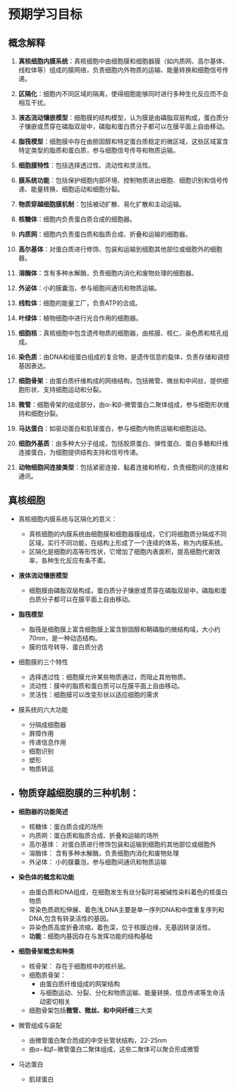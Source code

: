 # 预期学习目标

## 概念解释
1. **真核细胞内膜系统**：真核细胞中由细胞膜和细胞器膜（如内质网、高尔基体、线粒体等）组成的膜网络，负责细胞内外物质的运输、能量转换和细胞信号传递。

2. **区隔化**：细胞内不同区域的隔离，使得细胞能够同时进行多种生化反应而不会相互干扰。

3. **液态流动镶嵌模型**：细胞膜的结构模型，认为膜是由磷脂双层构成，蛋白质分子镶嵌或贯穿在磷脂双层中，磷脂和蛋白质分子都可以在膜平面上自由移动。

4. **脂筏模型**：细胞膜中存在由胆固醇和特定蛋白质稳定的微区域，这些区域富含特定类型的脂质和蛋白质，参与细胞信号传导和物质运输。

5. **细胞膜特性**：包括选择透过性、流动性和灵活性。

6. **膜系统功能**：包括保护细胞内部环境、控制物质进出细胞、细胞识别和信号传递、能量转换、细胞运动和细胞分裂。

7. **物质穿越细胞膜机制**：包括被动扩散、易化扩散和主动运输。

8. **核糖体**：细胞内负责蛋白质合成的细胞器。

9. **内质网**：细胞内负责蛋白质和脂质合成、折叠和运输的细胞器。

10. **高尔基体**：对蛋白质进行修饰、包装和运输到细胞其他部位或细胞外的细胞器。

11. **溶酶体**：含有多种水解酶，负责细胞内消化和废物处理的细胞器。

12. **外泌体**：小的膜囊泡，参与细胞间通讯和物质运输。

13. **线粒体**：细胞的能量工厂，负责ATP的合成。

14. **叶绿体**：植物细胞中进行光合作用的细胞器。

15. **细胞核**：真核细胞中包含遗传物质的细胞器，由核膜、核仁、染色质和核孔组成。

16. **染色质**：由DNA和组蛋白组成的复合物，是遗传信息的载体，负责存储和调控基因表达。

17. **细胞骨架**：由蛋白质纤维构成的网络结构，包括微管、微丝和中间丝，提供细胞形状、支持细胞运动和分裂。

18. **微管**：细胞骨架的组成部分，由α-和β-微管蛋白二聚体组成，参与细胞形状维持和细胞分裂。

19. **马达蛋白**：如驱动蛋白和肌球蛋白，参与细胞内物质运输和细胞运动。

20. **细胞外基质**：由多种大分子组成，包括胶原蛋白、弹性蛋白、蛋白多糖和纤维连接蛋白，为细胞提供结构支持和信号传递。

21. **动物细胞间连接类型**：包括紧密连接、黏着连接和桥粒，负责细胞间的连接和通讯。

## 真核细胞
- 真核细胞内膜系统与区隔化的意义：
    - 真核细胞的内膜系统由细胞膜和细胞器膜组成，它们将细胞质分隔成不同区域，实行不同功能，在结构上形成了一个连续的体系，称为内膜系统。
    - 区隔化是细胞的高等形性状，它增加了细胞内表面积，提高细胞代谢效率，各种生化反应有条不紊。
- **液体流动镶嵌模型**
    - 细胞膜由磷脂双层构成，蛋白质分子镶嵌或贯穿在磷脂双层中，磷脂和蛋白质分子都可以在膜平面上自由移动。
- **脂筏模型**
    - 脂筏是细胞膜上富含细胞膜上富含胆固醇和鞘磷脂的微结构域，大小约70nm，是一种动态结构。
    - 膜的信号转导、蛋白质分选
- 细胞膜的三个特性
    - 选择透过性：细胞膜允许某些物质通过，而阻止其他物质。
    - 流动性：膜中的脂质和蛋白质可以在膜平面上自由移动。
    - 灵活性：细胞膜可以改变形状以适应细胞的需求
- 膜系统的六大功能
    - 分隔成细胞器
    - 屏障作用
    - 传递信息作用
    - 细胞识别
    - 塑形
    - 物质转运
- 物质穿越细胞膜的三种机制：
    - 
- **细胞器的功能简述**
    - 核糖体：蛋白质合成的场所
    - 内质网：蛋白质和脂质合成、折叠和运输的场所
    - 高尔基体： 对蛋白质进行修饰包装和运输到细胞的其他部位或细胞外
    - 溶酶体： 含有多种水解酶，负责细胞内消化和废物处理
    - 外泌体： 小的膜囊泡，参与细胞间通讯和物质运输

- **染色体的概念和功能**
    - 由蛋白质和DNA组成，在细胞发生有丝分裂时易被碱性染料着色的核蛋白物质
    - 常染色质疏松伸展、着色浅,DNA主要是单一序列DNA和中度重复序列和DNA,包含有转录活性的基因。
    - 异染色质高度折叠浓缩，着色深，位于核膜边缘，无基因转录活性。
    - **功能**：细胞内基因存在与发挥功能的结构基础

- **细胞骨架概念和种类**
    - 核骨架： 存在于细胞核中的核纤层。
    - 细胞质骨架：
        - 由蛋白质纤维组成的网架结构
        - 与细胞运动、分裂、分化和物质运输、能量转换、信息传递等生命活动密切相关
    - 细胞骨架包括**微管、微丝、和中间纤维**三大类

- 微管组成与装配
    - 由微管蛋白聚合而成的中空长管状结构，22-25nm
    - 由$\alpha-$和$\beta-$微管蛋白二聚体组成，这些二聚体可以聚合形成微管

- 马达蛋白
    - 肌球蛋白
